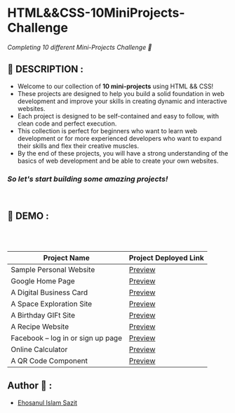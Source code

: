 # HTML&&CSS-10MiniProjects-Challenge

_Completing 10 different Mini-Projects Challenge 🚀_

## 📙 DESCRIPTION :

- Welcome to our collection of **10 mini-projects** using HTML && CSS!
- These projects are designed to help you build a solid foundation in web development and improve your skills in creating dynamic and interactive websites.
- Each project is designed to be self-contained and easy to follow, with clean code and perfect execution.
- This collection is perfect for beginners who want to learn web development or for more experienced developers who want to expand their skills and flex their creative muscles.
- By the end of these projects, you will have a strong understanding of the basics of web development and be able to create your own websites.

<h3><em>So let's start building some amazing projects!</em></h3>
<br>

## 📸 DEMO :

<br><br>

| Project Name                      | Project Deployed Link                                                                  |
| --------------------------------- | -------------------------------------------------------------------------------------- |
| Sample Personal Website           | [Preview](https://sazit96.github.io/HTML-And-CSS-Projects/SamplePersonalWebsite/)      |
| Google Home Page                  | [Preview](https://sazit96.github.io/HTML-And-CSS-Projects/Googleweb/)                  |
| A Digital Business Card           | [Preview](https://sazit96.github.io/HTML-And-CSS-Projects/BuildADigitalBusinessCard/)  |
| A Space Exploration Site          | [Preview](https://sazit96.github.io/HTML-And-CSS-Projects/BuildASpaceExplorationSite/) |
| A Birthday GIFt Site              | [Preview](https://sazit96.github.io/HTML-And-CSS-Projects/BuildABirthdayGIFtSite/)     |
| A Recipe Website                  | [Preview](https://sazit96.github.io/HTML-And-CSS-Projects/ARecipeWebsite/)             |
| Facebook – log in or sign up page | [Preview](https://sazit96.github.io/HTML-And-CSS-Projects/FacebookLoginPage/)          |
| Online Calculator                 | [Preview](https://sazit96.github.io/HTML-And-CSS-Projects/OnlineCalculator/)           |
| A QR Code Component               | [Preview](https://sazit96.github.io/HTML-And-CSS-Projects/QrCodeComponent/)            |

## Author 👋 :

- [Ehosanul Islam Sazit](https://github.com/sazit96)
